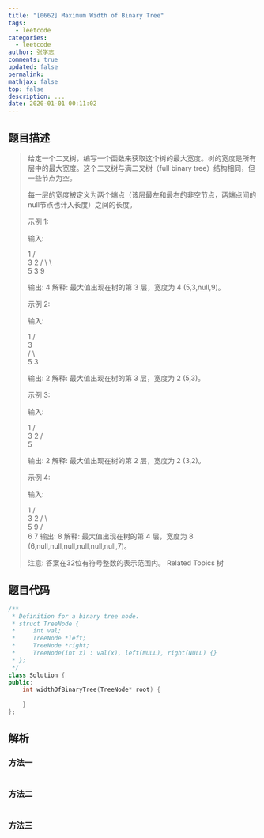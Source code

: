 ```yaml
---
title: "[0662] Maximum Width of Binary Tree"
tags:
  - leetcode
categories:
  - leetcode
author: 张学志
comments: true
updated: false
permalink:
mathjax: false
top: false
description: ...
date: 2020-01-01 00:11:02
---
```


## 题目描述

> 给定一个二叉树，编写一个函数来获取这个树的最大宽度。树的宽度是所有层中的最大宽度。这个二叉树与满二叉树（full binary tree）结构相同，但一些节点为空。 
> 
> 每一层的宽度被定义为两个端点（该层最左和最右的非空节点，两端点间的null节点也计入长度）之间的长度。 
> 
> 示例 1: 
> 
> 
> 输入: 
> 
> 1
> /   \
> 3     2
> / \     \  
> 5   3     9 
> 
> 输出: 4
> 解释: 最大值出现在树的第 3 层，宽度为 4 (5,3,null,9)。
> 
> 
> 示例 2: 
> 
> 
> 输入: 
> 
> 1
> /  
> 3    
> / \       
> 5   3     
> 
> 输出: 2
> 解释: 最大值出现在树的第 3 层，宽度为 2 (5,3)。
> 
> 
> 示例 3: 
> 
> 
> 输入: 
> 
> 1
> / \
> 3   2 
> /        
> 5      
> 
> 输出: 2
> 解释: 最大值出现在树的第 2 层，宽度为 2 (3,2)。
> 
> 
> 示例 4: 
> 
> 
> 输入: 
> 
> 1
> / \
> 3   2
> /     \  
> 5       9 
> /         \
> 6           7
> 输出: 8
> 解释: 最大值出现在树的第 4 层，宽度为 8 (6,null,null,null,null,null,null,7)。
> 
> 
> 注意: 答案在32位有符号整数的表示范围内。 
> Related Topics 树

## 题目代码

```cpp
/**
 * Definition for a binary tree node.
 * struct TreeNode {
 *     int val;
 *     TreeNode *left;
 *     TreeNode *right;
 *     TreeNode(int x) : val(x), left(NULL), right(NULL) {}
 * };
 */
class Solution {
public:
    int widthOfBinaryTree(TreeNode* root) {
        
    }
};
```

## 解析

### 方法一

```cpp

```

### 方法二

```cpp

```

### 方法三

```cpp

```

